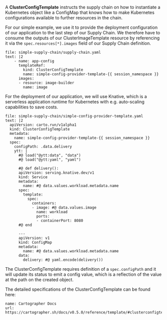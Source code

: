 A **ClusterConfigTemplate** instructs the supply chain on how to instantiate a Kubernetes object like a ConfigMap that knows how to make Kubernetes configurations available to further resources in the chain.

For our simple example, we use it to provide the deployment configuration of our application to the last step of our Supply Chain. We therefore have to consume the outputs of our ClusterImageTemplate resource by referencing it via the `spec.resources[*].images` field of our Supply Chain definition. 
```editor:append-lines-to-file
file: simple-supply-chain/supply-chain.yaml
text: |2
    - name: app-config
      templateRef:
        kind: ClusterConfigTemplate
        name: simple-config-provider-template-{{ session_namespace }}
      images:
      - resource: image-builder
        name: image
```
For the deployment of our application, we will use Knative, which is a serverless application runtime for Kubernetes with e.g. auto-scaling capabilities to save costs.
```editor:append-lines-to-file
file: simple-supply-chain/simple-config-provider-template.yaml
text: |2
  apiVersion: carto.run/v1alpha1
  kind: ClusterConfigTemplate
  metadata:
    name: simple-config-provider-template-{{ session_namespace }}
  spec:
    configPath: .data.delivery
    ytt: |
      #@ load("@ytt:data", "data")
      #@ load("@ytt:yaml", "yaml")

      #@ def delivery():
      apiVersion: serving.knative.dev/v1
      kind: Service
      metadata:
        name: #@ data.values.workload.metadata.name
      spec:
        template: 
          spec:
            containers:
            - image: #@ data.values.image
              name: workload
              ports:
              - containerPort: 8080
      #@ end

      ---
      apiVersion: v1
      kind: ConfigMap
      metadata:
        name: #@ data.values.workload.metadata.name
      data:
        delivery: #@ yaml.encode(delivery())
```
The ClusterConfigTemplate requires definition of a `spec.configPath` and it will update its status to emit a config value, which is a reflection of the value at the path on the created object. 

The detailed specifications of the ClusterConfigTemplate can be found here: 
```dashboard:reload-dashboard
name: Cartographer Docs
url: https://cartographer.sh/docs/v0.5.0/reference/template/#clusterconfigtemplate
```
